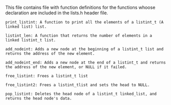 This file contains file with function definitions for the functions whoose declaration are included in the lists.h header file.

	print_listint: A function to print all the elements of a listint_t (A linked list) list.

	listint_len: A function that returns the number of elements in a linked listint_t list.

	add_nodeint: Adds a new node at the beginning of a listint_t list and returns the address of the new element.

	add_nodeint_end: Adds a new node at the end of a listint_t and returns the address of the new element, or NULL if it failed.

	free_listint: Frees a listint_t list

	free_listint2: Frees a listint_tlist and sets the head to NULL.

	pop_listint: Deletes the head node of a listint_t linked_list, and returns the head node's data.
